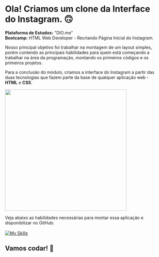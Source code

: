 # Ola! Criamos um clone da Interface do Instagram. 🙃

<strong>Plataforma de Estudos:</strong> "DIO.me"<br>
<strong>Bootcamp:</strong> HTML Web Developer - Recriando Página Inicial do Instagram.

Nosso principal objetivo foi trabalhar na montagem de um layout simples, porém contendo as principais habilidades para quem está começando a trabalhar na área da programação, montando os primeiros códigos e os primeiros projetos.

Para a conclusão do módulo, criamos a interface do Instagram a partir das duas tecnologias que fazem parte da base de qualquer aplicação web - <strong>HTML</strong> e <strong>CSS</strong>.

<div align="left">
<img src="https://user-images.githubusercontent.com/25811685/177084470-6c16f7f5-b5ba-4b79-85f5-561fe3f43a7a.png" width="400px" />
</div>

Veja abaixo as habilidades necessárias para montar essa aplicação e disponibilizar no GitHub: </br></br>
[![My Skills](https://skillicons.dev/icons?i=html,css,git)](https://skillicons.dev)

## Vamos codar! 🚀

